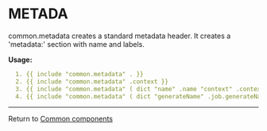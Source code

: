 # METADA
common.metadata creates a standard metadata header.
It creates a 'metadata:' section with name and labels.

**Usage:**

```yaml
  1. {{ include "common.metadata" . }}
  2. {{ include "common.metadata" .context }}
  3. {{ include "common.metadata" ( dict "name" .name "context" .context ) }}
  4. {{ include "common.metadata" ( dict "generateName" .job.generateName "context" .context ) }}
```

___
Return to [Common components](./README.md)
